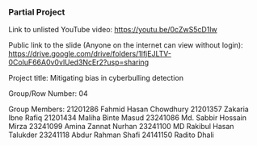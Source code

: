 ### Partial Project

Link to unlisted YouTube video:
https://youtu.be/0cZwS5cD1lw

Public link to the slide (Anyone on the internet can view without login):
https://drive.google.com/drive/folders/1lfjEJLTV-0ColuF66A0v0vlUed3NcEr2?usp=sharing

Project title:
Mitigating bias in cyberbulling detection

Group/Row Number:
04

Group Members:
21201286 Fahmid Hasan Chowdhury
21201357 Zakaria Ibne Rafiq
21201434 Maliha Binte Masud
23241086 Md. Sabbir Hossain Mirza
23241099 Amina Zannat Nurhan
23241100 MD Rakibul Hasan Talukder
23241118 Abdur Rahman Shafi
24141150 Radito Dhali
